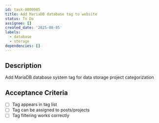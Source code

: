 ```yaml
---
id: task-0000985
title: Add MariaDB database tag to website
status: To Do
assignee: []
created_date: '2025-08-05'
labels:
  - database
  - storage
dependencies: []
---
```


## Description

Add MariaDB database system tag for data storage project categorization

## Acceptance Criteria

- [ ] Tag appears in tag list
- [ ] Tag can be assigned to posts/projects
- [ ] Tag filtering works correctly
